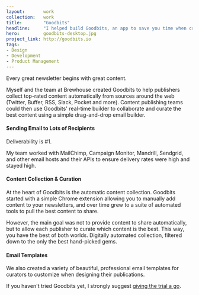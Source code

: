 ```yaml
---
layout:       work
collection:   work
title:        "Goodbits"
headline:     "I helped build Goodbits, an app to save you time when creating email publications"
hero:         goodbits-desktop.jpg
project_link: http://goodbits.io
tags:
- Design
- Development
- Product Management
---
```


Every great newsletter begins with great content.

Myself and the team at Brewhouse created Goodbits to help publishers collect top-rated content automatically from sources around the web (Twitter, Buffer, RSS, Slack, Pocket and more). Content publishing teams could then use Goodbits' real-time builder to collaborate and curate the best content using a simple drag-and-drop email builder.

#### Sending Email to Lots of Recipients

Deliverability is #1.

My team worked with MailChimp, Campaign Monitor, Mandrill, Sendgrid, and other email hosts and their APIs to ensure delivery rates were high and stayed high.

#### Content Collection & Curation

At the heart of Goodbits is the automatic content collection. Goodbits started with a simple Chrome extension allowing you to manually add content to your newsletters, and over time grew to a suite of automated tools to pull the best content to share.

However, the main goal was not to provide content to share automatically, but to allow each publisher to curate which content is the best. This way, you have the best of both worlds. Digitally automated collection, filtered down to the only the best hand-picked gems.

#### Email Templates

We also created a variety of beautiful, professional email templates for curators to customize when designing their publications.

If you haven't tried Goodbits yet, I strongly suggest [giving the trial a go](https://goodbits.io/pricing).
